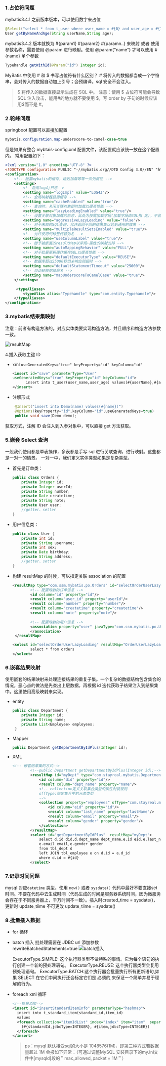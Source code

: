 ### 1.占位符问题

mybatis3.4.1 之前版本版本，可以使用数字来占位

```java
@Select("select * from t_user where user_name = #{0} and user_age = #{1}")
User getByNameAndAge(String userName,String age);
```

mybatis3.4.2 版本就换为 #{param1} \#{param2} #\{paramn..} 来映射
或者 使用参数名称，需要使用 @param 进行映射。使用 @param("name") 才可以使用 #{name}
单个参数

```java
Typehandle getWithId(@Param("id") Integer id);
```

MyBatis 中使用 # 和 $ 书写占位符有什么区别？ 
        \# 将传入的数据都当成一个字符串，会对传入的数据自动加上引号；会预编译。sql 安全不会注入。

> \$ 将传入的数据直接显示生成在 SQL 中。
>     注意：使用 \$ 占位符可能会导致 SQL 注入攻击，能用#的地方就不要使用 \$，写 order by 子句的时候应该用​$而不是 #。



### 2.驼峰问题

springboot 配置可以直接加配置

```java
mybatis.configuration.map-underscore-to-camel-case=true
```

但是如果有整合 mybtais-config.xml 配置文件，该配置就应该统一放在这个配置内。
常用配置如下：

```xml
<?xml version="1.0" encoding="UTF-8" ?>
<!DOCTYPE configuration PUBLIC "-//mybatis.org//DTD Config 3.0//EN" "http://mybatis.org/dtd/mybatis-3-config.dtd">
<configuration>
    <!-- 配置mybatis的缓存，延迟加载等等一系列属性 -->
    <settings>
        <!--启用log4j日志-->
        <setting name="logImpl" value="LOG4J"/>
        <!-- 全局映射器启用缓存 -->
        <setting name="cacheEnabled" value="true"/>
        <!-- 查询时，关闭关联对象即时加载以提高性能 -->
        <setting name="lazyLoadingEnabled" value="true"/>
        <!-- 设置关联对象加载的形态，此处为按需加载字段(加载字段由SQL指 定)，不会加载关联表的所有字段，以提高性能 -->
        <setting name="aggressiveLazyLoading" value="false"/>
        <!-- 对于未知的SQL查询，允许返回不同的结果集以达到通用的效果 -->
        <setting name="multipleResultSetsEnabled" value="true"/>
        <!-- 允许使用列标签代替列名 -->
        <setting name="useColumnLabel" value="true"/>
        <!-- 给予被嵌套的resultMap以字段-属性的映射支持 -->
        <setting name="autoMappingBehavior" value="FULL"/>
        <!-- 对于批量更新操作缓存SQL以提高性能 -->
        <setting name="defaultExecutorType" value="REUSE"/>
        <!-- 数据库超过25000秒仍未响应则超时 -->
        <setting name="defaultStatementTimeout" value="25000"/>
        <!-- 自动转换驼峰命名 -->
        <setting name="mapUnderscoreToCamelCase" value="true"/>
    </settings>
    
     <typeAliases>
        <typeAlias alias="Typehandle" type="com.entity.Typehandle"/>
    </typeAliases>
</configuration>
```

### 3.mybatis结果集映射

注意：前者有构造方法的，对应实体类要实现构造方法，并且顺序和构造方法参数一致。

![resultMap](https://i.loli.net/2019/06/15/5d0488cf714af10633.jpg)

4.插入获取主键 ID

- xml
  `useGeneratedKeys="true" keyProperty="id" keyColumn="id"`

  ```xml
  <insert id="save" parameterType="User"
  useGeneratedKeys="true" keyProperty="id" keyColumn="id">
  		insert into t_user(user_name,user_age) values(#{userName},#{age})
  </insert>
  ```

- 注解形式

  ```java
   @Insert("insert into Demo(name) values(#{name})")  
   @Options(keyProperty="id",keyColumn="id",useGeneratedKeys=true)  
   public void save(Demo demo); 
  ```

获取方式，注解 ID 会注入到入参对象中，可以直接 get 方法获取。



### 5.嵌套 Select 查询

一般我们使用都是单表操作，多表都是手写 sql 进行关联查询，进行映射。这些都是一对一的情景。
一对一中，我们定义实体类型如果是复杂类型。

- 首先是订单类：

  ```java
  public class Orders {  
      private Integer id;  
      private Integer userId;  
      private String number;  
      private Date createtime;  
      private String note;  
      private User user;  
      //getter、setter  
  }  
  ```

- 用户信息类：

  ```java
  public class User {  
      private int id;  
      private String username;  
      private int sex;  
      private Date birthday;  
      private String address;  
      //getter、setter  
  }  
  ```

- 构建 resultMap 的时候，可以指定关联 association 的配置

  ```xml
  <resultMap type="com.ssm.mybatis.po.Orders" id="selectOrderUserLazyLoading">  
          <!-- 配置映射的订单信息 -->    
          <id column="id" property="id"/>  
          <result column="user_id" property="userId"/>  
          <result column="number" property="number"/>  
          <result column="createtime" property="createtime"/>  
          <result column="note" property="note"/>  
    
          <!-- 配置映射的用户信息 -->  
          <association property="user" javaType="com.ssm.mybatis.po.User" select="com.ssm.mybatis.mapper.UserMapper.findUserById" 		column="user_id" fetchType="lazy">                   
          </association>  
   </resultMap>
  
  <select id="selectOrderUserLazyLoading" resultMap="OrderUserLazyLoadingResultMap" >  
          select * from orders  
  </select>
  ```



### 6.嵌套结果映射

使用嵌套的结果映射来处理连接结果的重复子集。一个复杂的数据结构包含集合的情况，恶心点的做法是先查出上层数据，再根据 id 迭代获取子结果注入到结果集中。这里使用高级映射来实现。

- entity

  ```java
  public class Department {
      private Integer id;
      private String name;
      private List<Employee> employees;
   }
  ```

- Mapper

  ```java
  public Department getDepartmentByIdPlus(Integer id);
  ```

- XML

  ```xml
  <!-- 嵌套结果集的方式-->
          <!--public Department getDepartmentByIdPlus(Integer id);-->
          <resultMap id="myDept" type="com.stayreal.mybatis.Department">
              <id column="did" property="id"/>
              <result column="dept_name" property="name"/>
              <!-- collection定义关联集合类型的属性封装规则
              offType:指定集合中的元素类型
              -->
              <collection property="employees" ofType="com.stayreal.mybatis.Employee">
                  <id column="eid" property="id"/>
                  <result column="last_name" property="lastName"/>
                  <result column="email" property="email"/>
                  <result column="gender" property="gender"/>
              </collection>
          </resultMap>
          <select id="getDepartmentByIdPlus"  resultMap="myDept">
              select d.id did,d.dept_name dept_name,e.id eid,e.last_name last_name,
              e.email email,e.gender gender
              from tbl_dept d
              left JOIN tbl_employee e on d.id = e.d_id
              where d.id = #{id}
          </select>
  ```

  

### 7.记录时间问题

mysql 对应`datetime` 类型，使用 `now()` 或者 `sysdate()`
代码中最好不要直接set时间。不要在代码中去生成时间（代码生成的时间是服务器系统时间，因为微服务会存在于不同服务器上，千万时间不一致）。插入时created_time = sysdate()，   更新时 update_tiime 不可更改 update_tiime = sysdate()



### 8.批量插入数据

- for 循环

- batch 插入
  批处理需要在 JDBC url 添加参数 rewriteBatchedStatements=true
  ![batch插入](https://i.loli.net/2019/06/15/5d0488cfb639342561.jpg)

  ExecutorType.SIMPLE: 这个执行器类型不做特殊的事情。它为每个语句的执行创建一个新的预处理语句。 
  ExecutorType.REUSE: 这个执行器类型会复用预处理语句。 
  ExecutorType.BATCH:这个执行器会批量执行所有更新语句,如果 SELECT 在它们中间执行还会标定它们是 必须的,来保证一个简单并易于理解的行为。

- foreach xml 循环

  ```xml
  <!--批量添加-->
  <insert id="insertStandardItemInfo" parameterType="hashmap">
    insert into t_standard_item(standard_id,item_id)
    values
    <foreach collection="itemIdList" index="index" item="item"  separator="," >
      (#{standardId,jdbcType=INTEGER}, #{item,jdbcType=INTEGER})
    </foreach>
  </insert>
  ```

  > ps：mysql 默认接受sql的大小是 1048576(1M)，即第三种方式若数据量超过 1M 会报如下异常：（可通过调整MySQL 安装目录下的my.ini文件中[mysqld]段的＂max_allowed_packet = 1M＂）